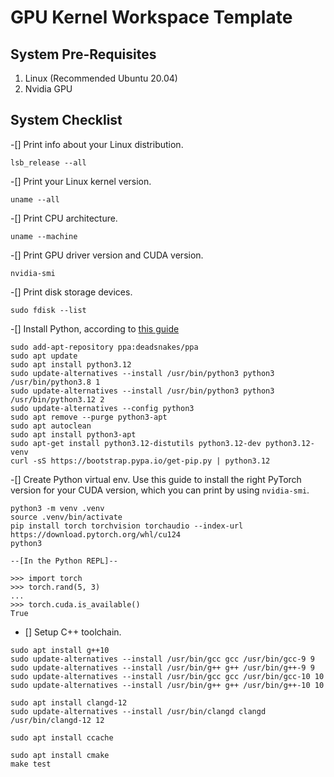 # GPU Kernel Workspace Template

## System Pre-Requisites

1. Linux (Recommended Ubuntu 20.04)
2. Nvidia GPU

## System Checklist

-[] Print info about your Linux distribution.

```
lsb_release --all
```

-[] Print your Linux kernel version.

```
uname --all
```

-[] Print CPU architecture.

```
uname --machine
```

-[] Print GPU driver version and CUDA version.

```
nvidia-smi
```

-[] Print disk storage devices.

```
sudo fdisk --list
```

-[] Install Python, according to [this guide](https://hackersandslackers.com/multiple-python-versions-ubuntu-20-04/)

```
sudo add-apt-repository ppa:deadsnakes/ppa
sudo apt update
sudo apt install python3.12
sudo update-alternatives --install /usr/bin/python3 python3 /usr/bin/python3.8 1
sudo update-alternatives --install /usr/bin/python3 python3 /usr/bin/python3.12 2
sudo update-alternatives --config python3
sudo apt remove --purge python3-apt
sudo apt autoclean
sudo apt install python3-apt
sudo apt-get install python3.12-distutils python3.12-dev python3.12-venv
curl -sS https://bootstrap.pypa.io/get-pip.py | python3.12
```

-[] Create Python virtual env. Use this guide to install the right PyTorch version for your CUDA version, which you can print by using `nvidia-smi`.

```
python3 -m venv .venv
source .venv/bin/activate
pip install torch torchvision torchaudio --index-url https://download.pytorch.org/whl/cu124
python3

--[In the Python REPL]--

>>> import torch
>>> torch.rand(5, 3)
...
>>> torch.cuda.is_available()
True
```

- [] Setup C++ toolchain.

```
sudo apt install g++10
sudo update-alternatives --install /usr/bin/gcc gcc /usr/bin/gcc-9 9
sudo update-alternatives --install /usr/bin/g++ g++ /usr/bin/g++-9 9
sudo update-alternatives --install /usr/bin/gcc gcc /usr/bin/gcc-10 10
sudo update-alternatives --install /usr/bin/g++ g++ /usr/bin/g++-10 10

sudo apt install clangd-12
sudo update-alternatives --install /usr/bin/clangd clangd /usr/bin/clangd-12 12

sudo apt install ccache

sudo apt install cmake
make test
```
